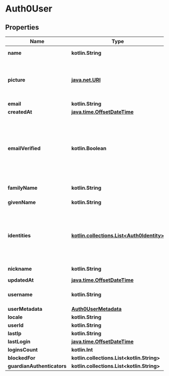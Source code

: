 
# Auth0User

## Properties
Name | Type | Description | Notes
------------ | ------------- | ------------- | -------------
**name** | **kotlin.String** |  User&#39;s full name. |  [optional]
**picture** | [**java.net.URI**](java.net.URI) | mapped from picture.URL pointing to the user&#39;s profile picture.  |  [optional]
**email** | **kotlin.String** |  |  [optional]
**createdAt** | [**java.time.OffsetDateTime**](java.time.OffsetDateTime) |  |  [optional]
**emailVerified** | **kotlin.Boolean** | Indicates whether the user has verified their email address. Mapped from email_verified -&gt; emailVerified. |  [optional]
**familyName** | **kotlin.String** | User&#39;s family name. |  [optional]
**givenName** | **kotlin.String** | User&#39;s given name.  |  [optional]
**identities** | [**kotlin.collections.List&lt;Auth0Identity&gt;**](Auth0Identity) | Contains info retrieved from the identity provider with which the user originally authenticates. |  [optional]
**nickname** | **kotlin.String** | User&#39;s nickname.  |  [optional]
**updatedAt** | [**java.time.OffsetDateTime**](java.time.OffsetDateTime) |  |  [optional]
**username** | **kotlin.String** |  (unique) User&#39;s username.   |  [optional]
**userMetadata** | [**Auth0UserMetadata**](Auth0UserMetadata) |  |  [optional]
**locale** | **kotlin.String** |  |  [optional]
**userId** | **kotlin.String** |  |  [optional]
**lastIp** | **kotlin.String** |  |  [optional]
**lastLogin** | [**java.time.OffsetDateTime**](java.time.OffsetDateTime) |  |  [optional]
**loginsCount** | **kotlin.Int** |  |  [optional]
**blockedFor** | **kotlin.collections.List&lt;kotlin.String&gt;** |  |  [optional]
**guardianAuthenticators** | **kotlin.collections.List&lt;kotlin.String&gt;** |  |  [optional]



